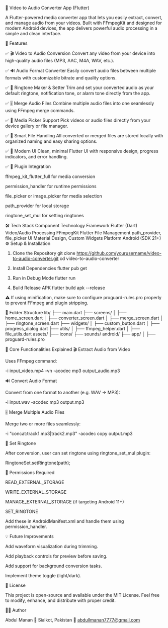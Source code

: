 🎵 Video to Audio Converter App (Flutter)

A Flutter-powered media converter app that lets you easily extract, convert, and manage audio from your videos.
Built with FFmpegKit and designed for modern Android devices, the app delivers powerful audio processing in a simple and clean interface.

🚀 Features

✅ 🎬 Video to Audio Conversion
Convert any video from your device into high-quality audio files (MP3, AAC, M4A, WAV, etc.).

✅ 🔊 Audio Format Converter
Easily convert audio files between multiple formats with customizable bitrate and quality options.

✅ 🎵 Ringtone Maker & Setter
Trim and set your converted audio as your default ringtone, notification tone, or alarm tone directly from the app.

✅ 🎚️ Merge Audio Files
Combine multiple audio files into one seamlessly using FFmpeg merge commands.

✅ 📂 Media Picker Support
Pick videos or audio files directly from your device gallery or file manager.

✅ 🧠 Smart File Handling
All converted or merged files are stored locally with organized naming and easy sharing options.

✅ 📱 Modern UI
Clean, minimal Flutter UI with responsive design, progress indicators, and error handling.

✅ 🧩 Plugin Integration

ffmpeg_kit_flutter_full for media conversion

permission_handler for runtime permissions

file_picker or image_picker for media selection

path_provider for local storage

ringtone_set_mul for setting ringtones

🛠️ Tech Stack
Component	Technology
Framework	Flutter (Dart)
Video/Audio Processing	FFmpegKit Flutter
File Management	path_provider, file_picker
UI	Material Design, Custom Widgets
Platform	Android (SDK 21+)
⚙️ Setup & Installation
1. Clone the Repository
git clone https://github.com/yourusername/video-to-audio-converter.git
cd video-to-audio-converter

2. Install Dependencies
flutter pub get

3. Run in Debug Mode
flutter run

4. Build Release APK
flutter build apk --release


⚠️ If using minification, make sure to configure proguard-rules.pro properly to prevent FFmpeg and plugin stripping.

📂 Folder Structure
lib/
 ├── main.dart
 ├── screens/
 │    ├── home_screen.dart
 │    ├── converter_screen.dart
 │    ├── merge_screen.dart
 │    ├── ringtone_screen.dart
 ├── widgets/
 │    ├── custom_button.dart
 │    ├── progress_dialog.dart
 ├── utils/
 │    ├── ffmpeg_helper.dart
 │    ├── file_utils.dart
assets/
 ├── icons/
 ├── sounds/
android/
 ├── app/
 │    ├── proguard-rules.pro

🧩 Core Functionalities Explained
🎬 Extract Audio from Video

Uses FFmpeg command:

-i input_video.mp4 -vn -acodec mp3 output_audio.mp3

🔊 Convert Audio Format

Convert from one format to another (e.g. WAV → MP3):

-i input.wav -acodec mp3 output.mp3

🎚️ Merge Multiple Audio Files

Merge two or more files seamlessly:

-i "concat:track1.mp3|track2.mp3" -acodec copy output.mp3

🎵 Set Ringtone

After conversion, user can set ringtone using ringtone_set_mul plugin:

RingtoneSet.setRingtone(path);

🧠 Permissions Required

READ_EXTERNAL_STORAGE

WRITE_EXTERNAL_STORAGE

MANAGE_EXTERNAL_STORAGE (if targeting Android 11+)

SET_RINGTONE

Add these in AndroidManifest.xml and handle them using permission_handler.

💡 Future Improvements

Add waveform visualization during trimming.

Add playback controls for preview before saving.

Add support for background conversion tasks.

Implement theme toggle (light/dark).

🧾 License

This project is open-source and available under the MIT License.
Feel free to modify, enhance, and distribute with proper credit.

👨‍💻 Author

Abdul Manan
📍 Sialkot, Pakistan
📧 abdullmanan7777@gmail.com


